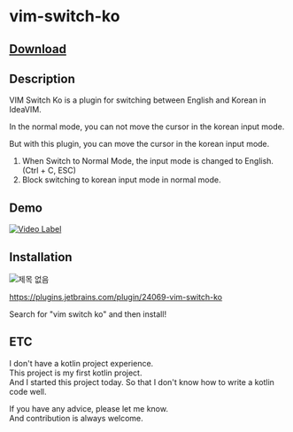 # vim-switch-ko


## [Download](https://plugins.jetbrains.com/plugin/24069)


## Description
<!-- Plugin description -->
VIM Switch Ko is a plugin for switching between English and Korean in IdeaVIM.

In the normal mode, you can not move the cursor in the korean input mode.

But with this plugin, you can move the cursor in the korean input mode.

1. When Switch to Normal Mode, the input mode is changed to English. (Ctrl + C, ESC)
2. Block switching to korean input mode in normal mode.
<!-- Plugin description end -->
## Demo

[![Video Label](http://img.youtube.com/vi/xYpHaewa1FU/0.jpg)](https://youtu.be/xYpHaewa1FU)


## Installation

![제목 없음](https://github.com/owjs3901/vim-switch-ko/assets/12480623/2aefaf04-7f75-47d2-8012-46dbead12b23)

https://plugins.jetbrains.com/plugin/24069-vim-switch-ko

Search for "vim switch ko" and then install!


## ETC

I don't have a kotlin project experience.  
This project is my first kotlin project.  
And I started this project today. So that I don't know how to write a kotlin code well.  

If you have any advice, please let me know.  
And contribution is always welcome.






